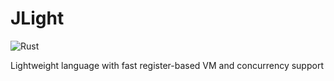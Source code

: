 # JLight
![Rust](https://github.com/playXE/jlight/workflows/Rust/badge.svg)

Lightweight language with fast register-based VM and concurrency support
